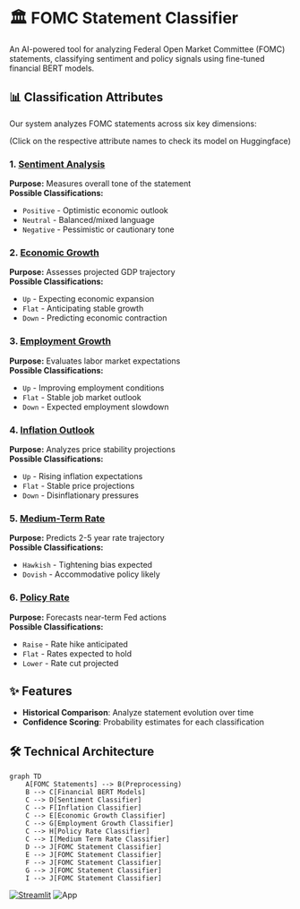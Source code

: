 # 🏛️ FOMC Statement Classifier


An AI-powered tool for analyzing Federal Open Market Committee (FOMC) statements, classifying sentiment and policy signals using fine-tuned financial BERT models.

## 📊 Classification Attributes

Our system analyzes FOMC statements across six key dimensions: 

(Click on the respective attribute names to check its model on Huggingface)

### 1. [Sentiment Analysis](https://huggingface.co/Vk311810/fomc_sentiment_classifier)
**Purpose:** Measures overall tone of the statement  
**Possible Classifications:**
- `Positive` - Optimistic economic outlook
- `Neutral` - Balanced/mixed language
- `Negative` - Pessimistic or cautionary tone

### 2. [Economic Growth](https://huggingface.co/Vk311810/fomc-economic_growth-classifier)
**Purpose:** Assesses projected GDP trajectory  
**Possible Classifications:**
- `Up` - Expecting economic expansion
- `Flat` - Anticipating stable growth
- `Down` - Predicting economic contraction

### 3. [Employment Growth](https://huggingface.co/Vk311810/fomc-employment_growth-classifier)
**Purpose:** Evaluates labor market expectations  
**Possible Classifications:**
- `Up` - Improving employment conditions
- `Flat` - Stable job market outlook
- `Down` - Expected employment slowdown

### 4. [Inflation Outlook](https://huggingface.co/Vk311810/fomc-inflation-classifier)
**Purpose:** Analyzes price stability projections  
**Possible Classifications:**
- `Up` - Rising inflation expectations
- `Flat` - Stable price projections
- `Down` - Disinflationary pressures

### 5. [Medium-Term Rate](https://huggingface.co/Vk311810/fomc-medium_rate-classifier)
**Purpose:** Predicts 2-5 year rate trajectory  
**Possible Classifications:**
- `Hawkish` - Tightening bias expected
- `Dovish` - Accommodative policy likely

### 6. [Policy Rate](https://huggingface.co/Vk311810/fomc-policy_rate-classifier)
**Purpose:** Forecasts near-term Fed actions  
**Possible Classifications:**
- `Raise` - Rate hike anticipated
- `Flat` - Rates expected to hold
- `Lower` - Rate cut projected


## ✨ Features

- **Historical Comparison**: Analyze statement evolution over time
- **Confidence Scoring**: Probability estimates for each classification

## 🛠️ Technical Architecture

```mermaid
graph TD
    A[FOMC Statements] --> B(Preprocessing)
    B --> C[Financial BERT Models]
    C --> D[Sentiment Classifier]
    C --> F[Inflation Classifier]
    C --> E[Economic Growth Classifier]
    C --> G[Employment Growth Classifier]
    C --> H[Policy Rate Classifier]
    C --> I[Medium Term Rate Classifier]
    D --> J[FOMC Statement Classifier]
    E --> J[FOMC Statement Classifier]
    F --> J[FOMC Statement Classifier]
    G --> J[FOMC Statement Classifier]
    I --> J[FOMC Statement Classifier]
```

[![Streamlit](https://img.shields.io/badge/Streamlit-FF4B4B?style=for-the-badge&logo=Streamlit&logoColor=white)](https://fomc-economic-attribute-classifier.streamlit.app/)
![App](https://github.com/user-attachments/assets/7ca0eed7-fc56-4ae9-b2ac-16f0f98b26c5)
